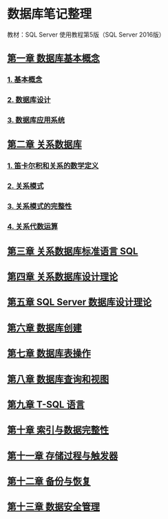 # 数据库笔记整理

教材：SQL Server 使用教程第5版（SQL Server 2016版）

## [第一章 数据库基本概念][第一章]

### [1. 基本概念][基本概念]

### [2. 数据库设计][数据库设计]

### [3. 数据库应用系统][数据库应用系统]

## [第二章 关系数据库][第二章]

### [1. 笛卡尔积和关系的数学定义][笛卡尔积和关系的数学定义]

### [2. 关系模式][关系模式]

### [3. 关系模式的完整性][关系模型的完整性]

### [4. 关系代数运算][关系代数运算]

## [第三章 关系数据库标准语言 SQL][第三章]

## [第四章 关系数据库设计理论][第四章]

## [第五章 SQL Server 数据库设计理论][第五章]

## [第六章 数据库创建][第六章]

## [第七章 数据库表操作][第七章]

## [第八章 数据库查询和视图][第八章]

## [第九章 T-SQL 语言][第九章]

## [第十章 索引与数据完整性][第十章]

## [第十一章 存储过程与触发器][第十一章]

## [第十二章 备份与恢复][第十二章]

## [第十三章 数据安全管理][第十三章]

[第一章]: 数据库基本概念.md
[基本概念]: 数据库基本概念.md#1-基本概念
[数据库设计]: 数据库基本概念.md#2-数据库设计
[数据库应用系统]: 数据库基本概念.md#3-数据库应用系统

[第二章]: 关系数据库.md
[笛卡尔积和关系的数学定义]: 关系数据库.md#1-笛卡尔积和关系的数学定义
[关系模式]: 关系数据库.md#2-关系模式
[关系模型的完整性]: 关系数据库.md#3-关系模型的完整性
[关系代数运算]: 关系数据库.md#4-关系代数运算

[第三章]: 关系数据库标准语言SQL.md
[第四章]: 关系数据库设计理论.md
[第五章]: SQL_Server数据库设计理论.md
[第六章]: 数据库创建.md
[第七章]: 数据库表操作.md
[第八章]: 数据库查询和视图.md
[第九章]: T-SQL语言.md
[第十章]: 索引与数据完整性.md
[第十一章]: 存储过程与触发器.md
[第十二章]: 备份与恢复.md
[第十三章]: 数据安全管理.md
